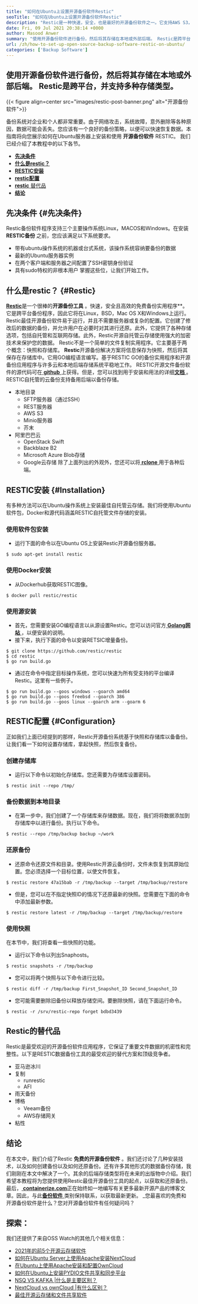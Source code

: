 ```yaml
---
title: "如何在Ubuntu上设置开源备份软件Restic" 
seoTitle: "如何在Ubuntu上设置开源备份软件Restic" 
description: "Restic是一种快速，安全，也是最好的开源备份软件之一。它支持AWS S3，Microsoft Azure，Google Cloud和其他后端选项。" 
date: Fri, 09 Jul 2021 20:38:14 +0000
author: Masood Anwer
summary: "使用开源备份软件进行备份，然后将其存储在本地或外部后端。 Restic是跨平台，并支持多种存储类型。" 
url: /zh/how-to-set-up-open-source-backup-software-restic-on-ubuntu/
categories: ['Backup Software']
---
```


## 使用开源备份软件进行备份，然后将其存储在本地或外部后端。 Restic是跨平台，并支持多种存储类型。

{{< figure align=center src="images/restic-post-banner.png" alt="开源备份软件">}}

备份系统对企业和个人都非常重要。由于网络攻击，系统故障，意外删除等各种原因，数据可能会丢失。您应该有一个良好的备份策略，以便可以快速恢复数据。本指南将向您展示如何在Ubuntu服务器上安装和使用 **开源备份软件** RESTIC。
我们已经介绍了本教程中的以下各节。
* [ **先决条件** ][1]
* [ **什么是restic？** ][2]
* [ **RESTIC安装** ][3]
* [ **restic配置** ][4]
* [ **restic** 替代品][5]
* **[结论][6]** 

## 先决条件 {#先决条件}

Restic备份软件程序支持三个主要操作系统Linux，MACOS和Windows。在安装 **RESTIC备份** 之前，您应该满足以下系统要求。
* 带有ubuntu操作系统的机器或台式系统，该操作系统容纳要备份的数据
* 最新的Ubuntu服务器实例
* 在两个客户端和服务器之间配置了SSH密钥身份验证
* 具有sudo特权的非根本用户
掌握这些位，让我们开始工作。

## 什么是restic？ {#Restic}

[ **Restic**][7]是一个很棒的**开源备份工具** 。快速，安全且高效的免费备份实用程序**。它是跨平台备份程序，因此它将在Linux，BSD，Mac OS X和Windows上运行。 Restic最佳开源备份软件易于运行，并且不需要服务器或复杂的配置。它创建了修改后的数据的备份，并允许用户在必要时对其进行还原。此外，它提供了各种存储选项，包括自托管和互联网存储。此外，Restic开源自托管云存储使用强大的加密技术来保护您的数据。
Restic不是一个简单的文件复制实用程序。它主要基于两个概念：快照和存储库。 **Restic**开源备份解决方案将信息保存为快照，然后将其保存在存储库中。它用GO编程语言编写。基于RESTIC GO的备份实用程序和开源备份应用程序与许多云和本地后端存储系统平稳地工作。 RESTIC开源文件备份软件的源代码可在[ **github** ][8]上获得。但是，您可以找到用于安装和用法的详细[**文档** ][9]。
RESTIC自托管的云备份支持备用后端以备份存储。
* 本地目录
  * SFTP服务器（通过SSH）
  * REST服务器
  * AWS S3
  * Minio服务器
  * 芥末
* 阿里巴巴云
  * OpenStack Swift
  * Backblaze B2
  * Microsoft Azure Blob存储
  * Google云存储
除了上面列出的外观外，您还可以将[ **rclone** ][10]用于各种后端。

## RESTIC安装 {#Installation}

有多种方法可以在Ubuntu操作系统上安装最佳自托管云存储。我们将使用Ubuntu软件包，Docker和源代码涵盖RESTIC自托管文件存储的安装。

### 使用软件包安装
* 运行下面的命令以在Ubuntu OS上安装Restic开源备份服务器。
```
$ sudo apt-get install restic
```

### 使用Docker安装
* 从Dockerhub获取RESTIC图像。
```
$ docker pull restic/restic
```

### 使用源安装
* 首先，您需要安装GO编程语言以从源设置Restic。您可以访问官方[ **Golang网站** ][11]，以便安装的说明。
* 接下来，执行下面的命令以安装RETSIC增量备份。
```
$ git clone https://github.com/restic/restic
$ cd restic
$ go run build.go
```
* 通过在命令中指定目标操作系统，您可以快速为所有受支持的平台编译Restic。这里有一些例子。
```
$ go run build.go --goos windows --goarch amd64
$ go run build.go --goos freebsd --goarch 386
$ go run build.go --goos linux --goarch arm --goarm 6
```

## RESTIC配置 {#Configuration}

正如我们上面已经提到的那样，Restic开源备份系统基于快照和存储库以备备份。让我们看一下如何设置存储库，拿起快照，然后恢复备份。

### 创建存储库
* 运行以下命令以初始化存储库。您还需要为存储库设置密码。
```
$ restic init --repo /tmp/
```

### 备份数据到本地目录
* 在第一步中，我们创建了一个存储库来存储数据。现在，我们将将数据添加到存储库中以进行备份。执行以下命令。
```
$ restic --repo /tmp/backup backup ~/work
```

### 还原备份
* 还原命令还原文件和目录。使用Restic开源云备份时，文件未恢复到其原始位置。您必须选择一个目标位置，以使文件恢复。
```
$ restic restore 47a15bab -r /tmp/backup --target /tmp/backup/restore
```
* 但是，您可以在不指定快照ID的情况下还原最新的快照。您需要在下面的命令中添加最新参数。
```
$ restic restore latest -r /tmp/backup --target /tmp/backup/restore
```

### 使用快照
在本节中，我们将查看一些快照的功能。
* 运行以下命令以列出Snaphosts。
```
$ restic snapshots -r /tmp/backup
```
* 您可以将两个快照与以下命令进行比较。
```
$ restic diff -r /tmp/backup First_Snapshot_ID Second_Snapshot_ID
```
* 您可能需要删除旧备份以释放存储空间。要删除快照，请在下面运行命令。
```
$ restic -r /srv/restic-repo forget bdbd3439
```

## Restic的替代品
Restic是最受欢迎的开源备份软件应用程序，它保证了重要文件数据的机密性和完整性。以下是RESTIC数据备份工具的最受欢迎的替代方案和顶级竞争者。
* 亚马逊冰川
* 复制
  * runrestic
  * AFI
* 雨天备份
* 博格
  * Veeam备份
  * AWS存储网关
* 粘性

## 结论
在本文中，我们介绍了Restic **免费的开源备份软件** 。我们还讨论了几种安装技术，以及如何创建备份以及如何还原备份。还有许多其他形式的数据备份存储，我们刚刚在本文中解决了一个。其余的后端存储类型将在未来的出版物中介绍。我们希望本教程将为您提供使用Restic最佳开源备份工具的起点，以获取和还原备份。
最后，[ **containerize.com**][12]正在始终如一地编写有关更多最新开源产品的博客文章。因此，与此[**备份软件** ][13]类别保持联系，以获取最新更新。
_您最喜欢的免费和开源备份软件是什么？您对开源备份软件有任何疑问吗？

## 探索：
我们还提供了来自OSS Watch的其他几个相关信息：
  * [2021年的前5个开源云存储软件][15]
  * [如何在Ubuntu Server上使用Apache安装NextCloud][16]
  * [在Ubuntu上使用Apache安装和配置OwnCloud][17]
  * [如何在Ubuntu上安装PYDIO文件共享和同步平台][18]
  * [NSQ VS KAFKA |什么是主要区别？][19]
  * [NextCloud vs ownCloud |有什么区别？][20]
  * [最佳开源云存储和文件共享软件][21]



[1]: #Prerequisites
[2]: #Restic
[3]: #Installation
[4]: #Configuration
[5]: #Alternativestorestic
[6]: #Conclusion
[7]: https://restic.net/
[8]: https://github.com/restic/restic
[9]: https://restic.readthedocs.io/
[10]: https://rclone.org/
[11]: https://golang.org/doc/install
[12]: https://containerize.com
[13]: https://blog.containerize.com/category/backup-software/
[14]: mailto:yasir.saeed@aspose.com
[15]: https://blog.containerize.com/backup-and-sync-software/top-5-open-source-cloud-storage-software-in-2021/
[16]: https://blog.containerize.com/backup-and-sync-software/how-to-install-nextcloud-with-apache-on-ubuntu-server/
[17]: https://blog.containerize.com/backup-and-sync-software/how-to-install-and-configure-owncloud-with-apache-on-ubuntu/
[18]: https://blog.containerize.com/backup-and-sync-software/how-to-install-pydio-file-sharing-and-sync-platform-on-ubuntu/
[19]: https://blog.containerize.com/backup-and-sync-software/nsq-vs-kafka-what-are-the-key-differences/
[20]: https://blog.containerize.com/backup-and-sync-software/nextcloud-vs-owncloud-what-are-the-differences/
[21]: https://products.containerize.com/backup-and-sync/
